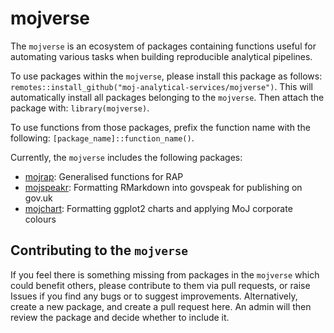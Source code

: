 # mojverse

The `mojverse` is an ecosystem of packages containing functions useful for automating various tasks when building reproducible analytical pipelines.

To use packages within the `mojverse`, please install this package as follows: `remotes::install_github("moj-analytical-services/mojverse")`. This will automatically install all packages belonging to the `mojverse`. Then attach the package with: `library(mojverse)`.

To use functions from those packages, prefix the function name with the following: `[package_name]::function_name()`.

Currently, the `mojverse` includes the following packages:

* [mojrap](https://github.com/moj-analytical-services/mojrap): Generalised functions for RAP
* [mojspeakr](https://github.com/moj-analytical-services/mojspeakr): Formatting RMarkdown into govspeak for publishing on gov.uk
* [mojchart](https://github.com/moj-analytical-services/mojchart): Formatting ggplot2 charts and applying MoJ corporate colours

## Contributing to the `mojverse`

If you feel there is something missing from packages in the `mojverse` which could benefit others, please contribute to them via pull requests, or raise Issues if you find any bugs or to suggest improvements. Alternatively, create a new package, and create a pull request here. An admin will then review the package and decide whether to include it.




